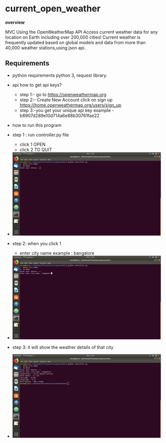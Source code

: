 # current_open_weather

**overview**

MVC Using the OpenWeatherMap API Access current weather data for any location on Earth including over 200,000 cities! Current weather is frequently updated based on global models and data from more than 40,000 weather stations,using json api.

## Requirements
* python requirements
python 3, request library.

* api
how to get api keys?
  * step 1:- go to https://openweathermap.org 
  * step 2:- Create New Account click on sign up https://home.openweathermap.org/users/sign_up
  * step 3:-you get your unique api key example -b6907d289e10d714a6e88b30761fae22


* how to run this program 
* step 1 : run controller.py file 
  * click   1 OPEN
  * click   2 TO QUIT


* <img src="screenshot/image/output1.png" alt="alt text" width="600">


* step 2: when you click 1 
  * enter city name example : bangalore
  
* <img src="screenshot/image/output2.png" alt="alt text" width="600">

* step 3: it will show the weather details of that city


* <img src="screenshot/image/output3.png" alt="alt text" width="600">
  

